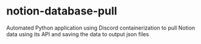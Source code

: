 # notion-database-pull
Automated Python application using Discord containerization to pull Notion data using its API and saving the data to output json files
